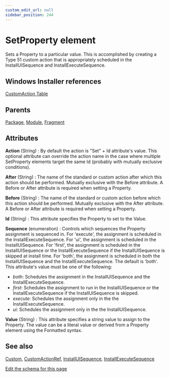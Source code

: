 ```yaml
---
custom_edit_url: null
sidebar_position: 244
---
```

# SetProperty element
Sets a Property to a particular value. This is accomplished by creating a Type 51 custom action that is appropriately scheduled in the InstallUISequence and InstallExecuteSequence.

## Windows Installer references
[CustomAction Table](https://docs.microsoft.com/en-us/windows/win32/msi/customaction-table)

## Parents
[Package](package.md), [Module](module.md), [Fragment](fragment.md)

## Attributes
**Action** (String)
  : By default the action is "Set" + Id attribute's value. This optional attribute can override the action name in the case where multiple SetProperty elements target the same Id (probably with mutually exclusive conditions).

**After** (String)
  : The name of the standard or custom action after which this action should be performed. Mutually exclusive with the Before attribute. A Before or After attribute is required when setting a Property.

**Before** (String)
  : The name of the standard or custom action before which this action should be performed. Mutually exclusive with the After attribute. A Before or After attribute is required when setting a Property.

**Id** (String)
  : This attribute specifies the Property to set to the Value.

**Sequence** (enumeration)
  : Controls which sequences the Property assignment is sequenced in. For 'execute', the assignment is scheduled in the InstallExecuteSequence. For 'ui', the assignment is scheduled in the InstallUISequence. For 'first', the assignment is scheduled in the InstallUISequence or the InstallExecuteSequence if the InstallUISequence is skipped at install time. For 'both', the assignment is scheduled in both the InstallUISequence and the InstallExecuteSequence. The default is 'both'. This attribute's value must be one of the following:
- *both*: Schedules the assignment in the InstallUISequence and the InstallExecuteSequence.
- *first*: Schedules the assignment to run in the InstallUISequence or the InstallExecuteSequence if the InstallUISequence is skipped.
- *execute*: Schedules the assignment only in the the InstallExecuteSequence.
- *ui*: Schedules the assignment only in the the InstallUISequence.

**Value** (String)
  : This attribute specifies a string value to assign to the Property. The value can be a literal value or derived from a Property element using the Formatted syntax.


## See also
[Custom](custom.md), [CustomActionRef](customactionref.md), [InstallUISequence](installuisequence.md), [InstallExecuteSequence](installexecutesequence.md)

[Edit the schema for this page](https://github.com/wixtoolset/web/blob/master/src/xsd4/wix.xsd)
